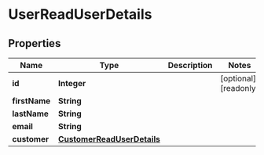 

# UserReadUserDetails

## Properties

Name | Type | Description | Notes
------------ | ------------- | ------------- | -------------
**id** | **Integer** |  |  [optional] [readonly]
**firstName** | **String** |  | 
**lastName** | **String** |  | 
**email** | **String** |  | 
**customer** | [**CustomerReadUserDetails**](CustomerReadUserDetails.md) |  | 



